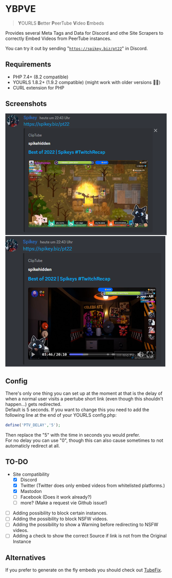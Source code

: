 # YBPVE
 > **Y**OURLS **B**etter **P**eerTube **V**ideo **E**mbeds

 Provides several Meta Tags and Data for Discord and othe Site Scrapers to correctly Embed Videos from PeerTube instances.

 You can try it out by sending "[`https://spikey.biz/pt22`](https://spikey.biz/pt22)" in Discord.
 
 ## Requirements
 * PHP 7.4+ (8.2 compatible)
 * YOURLS 1.8.2+ (1.9.2 compatible) (might work with older versions 🤷‍♂️)
 * CURL extension for PHP
 
 ## Screenshots
 ![Screenshot](/images/screenshot.png)
 ![Screenshot](/images/screenshot2.png)

 ## Config
 There's only one thing you can set up at the moment at that is the delay of when a normal user visits a peertube short link (even though this shouldn't happen...) gets redirected.\
 Default is 5 seconds. If you want to change this you need to add the following line at the end of your YOURLS config.php:

 ```php
 define('PTV_DELAY','5');
 ```

Then replace the "5" with the time in seconds you would prefer.\
For no delay you can use "0", though this can also cause sometimes to not automaticly redirect at all.

## TO-DO
- Site compatibility
  - [x] Discord
  - [x] Twitter (Twitter does only embed videos from whitelisted platforms.)
  - [x] Mastodon
  - [ ] Facebook (Does it work already?)
  - [ ] more? (Make a request vie Github issue!)
- [ ] Adding possibility to block certain instances.
- [ ] Adding the possibility to block NSFW videos.
- [ ] Adding the possibility to show a Warning before redirecting to NSFW videos.
- [ ] Adding a check to show the correct Source if link is not from the Original Instance

 ## Alternatives
 If you prefer to generate on the fly embeds you should check out [TubeFix](https://github.com/spikehidden/TubeFix).